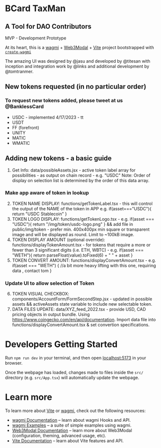 # BCard TaxMan
## A Tool for DAO Contributors

MVP - Development Prototype

At its heart, this is a [wagmi](https://wagmi.sh) + [Web3Modal](https://web3modal.com/) + [Vite](https://vitejs.dev/) project bootstrapped with [`create-wagmi`](https://github.com/wagmi-dev/wagmi/tree/main/packages/create-wagmi)

The amazing UI was designed by @jasu and developed by @titesan with inception and integration work by @links and additional development by @tomtranmer.

## New tokens requested (in no particular order)
### To request new tokens added, please tweet at us @BanklessCard
- USDC - implemented 4/17/2023 - tt
- USDT
- FF (forefront)
- UNITY
- MATIC
- WMATIC


## Adding new tokens - a basic guide
1. Get Info: data/possibleAssets.jsx - active token label array for possibilities - as output on chain record - e.g. "USDC" Note: Order of display on selection list is determined by the order of this data array.
### Make app aware of token in lookup
2. TOKEN NAME DISPLAY: functions/getTokenLabel.tsx - this will control the output of the NAME of the token in APP e.g. if(asset==="USDC"){ return "USDC Stablecoin" }
3. TOKEN LOGO DISPLAY: functions/getTokenLogo.tsx - e.g. if(asset === "USDC"){ return "/img/token/usdc-logo.png" } && add file in public/img/token - prefer min. 400x400px min square or transparent image and will be displayed as round. Limit to ~100kB image.
4. TOKEN DISPLAY AMOUNT (optional override): functions/displayTokenAmount.tsx - for tokens that require a more or fewer than 3 significant digits (i.e. ETH, WBTC) - e.g. if(asset === "WETH"){ return parseFloat(value).toFixed(6) + " " + asset }
5. TOKEN CONVERT AMOUNT: functions/displayConvertAmount.tsx - e.g. if(asset === "WETH") { //a bit more heavy lifting with this one, requiring data , contact tom }
### Update UI to allow selection of Token
6. TOKEN VISUAL CHECKBOX: components/AccountForm/FormSecondStep.jsx - updated in possible assets && activeAssets state variable to include new selectable token.
7. DATA FILES UPDATE: data/XYZ_feed_2022.tsx - provide USD, CAD pricing objects in output bundle. Using https://www.coingecko.com/en/api/documentation. Import data file into functions/displayConvertAmount.tsx & set convertion specifications.


# Developers Getting Started

Run `npm run dev` in your terminal, and then open [localhost:5173](http://localhost:5173) in your browser.

Once the webpage has loaded, changes made to files inside the `src/` directory (e.g. `src/App.tsx`) will automatically update the webpage.

# Learn more

To learn more about [Vite](https://vitejs.dev/) or [wagmi](https://wagmi.sh), check out the following resources:

- [wagmi Documentation](https://wagmi.sh) – learn about wagmi Hooks and API.
- [wagmi Examples](https://wagmi.sh/examples/connect-wallet) – a suite of simple examples using wagmi.
- [Web3Modal Documentation](https://web3modal.com) – learn more about Web3Modal (configuration, theming, advanced usage, etc).
- [Vite Documentation](https://vitejs.dev/) – learn about Vite features and API.
